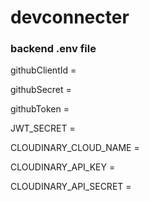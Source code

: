 # devconnecter

### backend .env file

githubClientId = 

githubSecret = 

githubToken = 

JWT_SECRET = 

CLOUDINARY_CLOUD_NAME = 

CLOUDINARY_API_KEY = 

CLOUDINARY_API_SECRET =

